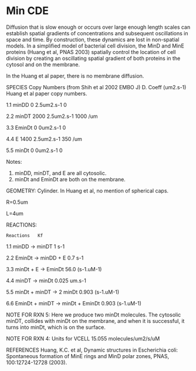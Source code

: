 # Min CDE

Diffusion that is slow enough or occurs over large enough length scales can establish spatial gradients of concentrations and subsequent oscillations in space and time. By construction, these dynamics are lost in non-spatial models. In a simplified model of bacterial cell division, the MinD and MinE proteins (Huang et al, PNAS 2003) spatially control the location of cell division by creating an oscillating spatial gradient of both proteins in the cytosol and on the membrane. 

In the Huang et al paper, there is no membrane diffusion.	

SPECIES     Copy Numbers (from Shih et al 2002 EMBO J)	D. Coeff (um2.s-1)	Huang et al paper copy numbers.	


1.1	minDD	    0	        2.5um2.s-1  0

2.2	minDT	    2000	    2.5um2.s-1	1000 /um

3.3	EminDt  	0	        0um2.s-1		0

4.4	E	        1400	    2.5um2.s-1	350 /um	

5.5	minDt	    0	        0um2.s-1		0


Notes:
1. minDD, minDT, and E are all cytosolic.
2. minDt and EminDt are both on the membrane.

GEOMETRY: 
Cylinder. In Huang et al, no mention of spherical caps.

R=0.5um

L=4um


REACTIONS:

	Reactions	Kf	
	
1.1	minDD -> minDT	                      1 s-1		

2.2	EminDt -> minDD + E	                  0.7 s-1		

3.3	minDt + E -> EminDt	                  56.0 (s-1.uM-1)	

4.4	minDT -> minDt	                      0.025 um.s-1	

5.5	minDt + minDT -> 2 minDt	            0.903 (s-1.uM-1)		

6.6	EminDt + minDT -> minDt + EminDt	    0.903 (s-1.uM-1)	



NOTE FOR RXN 5: Here we produce two minDt molecules. The cytosolic minDT, collides with minDt on the membrane, and when it is successful, it turns into minDt, which is on the surface.

NOTE FOR RXN 4: Units for VCELL 15.055 molecules/um2/s/uM





REFERENCES
Huang, K.C. et al, Dynamic structures in Escherichia coli: Spontaneous formation of MinE rings and MinD polar zones, PNAS, 100:12724-12728 (2003).
